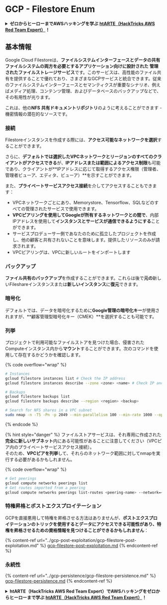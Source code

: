 # GCP - Filestore Enum

<details>

<summary><strong>ゼロからヒーローまでAWSハッキングを学ぶ</strong> <a href="https://training.hacktricks.xyz/courses/arte"><strong>htARTE（HackTricks AWS Red Team Expert）</strong></a><strong>！</strong></summary>

HackTricksをサポートする他の方法：

- **HackTricksで企業を宣伝したい**または**HackTricksをPDFでダウンロードしたい**場合は、[**SUBSCRIPTION PLANS**](https://github.com/sponsors/carlospolop)をチェックしてください！
- [**公式PEASS＆HackTricksスワッグ**](https://peass.creator-spring.com)を入手する
- [**The PEASS Family**](https://opensea.io/collection/the-peass-family)を発見し、独占的な[**NFTs**](https://opensea.io/collection/the-peass-family)コレクションを見つける
- **💬 [Discordグループ](https://discord.gg/hRep4RUj7f)**または[telegramグループ](https://t.me/peass)に**参加**するか、**Twitter** 🐦で私をフォローする：[**@carlospolopm**](https://twitter.com/carlospolopm)。
- **HackTricks**および**HackTricks Cloud**のgithubリポジトリにPRを提出して、あなたのハッキングトリックを共有してください。

</details>

## 基本情報

Google Cloud Filestoreは、**ファイルシステムインターフェースとデータの共有ファイルシステムの両方を必要とするアプリケーション向けに設計された** **管理されたファイルストレージサービス**です。このサービスは、高性能のファイル共有を提供することで優れており、さまざまなGCPサービスと統合できます。従来のファイルシステムインターフェースとセマンティクスが重要なシナリオ、例えばメディア処理、コンテンツ管理、およびデータベースのバックアップなどで、その有用性が光ります。

これは、他の**NFS** **共有ドキュメントリポジトリ**のように考えることができます - 機密情報の潜在的なソースです。

### 接続

Filestoreインスタンスを作成する際には、**アクセス可能なネットワークを選択**することができます。

さらに、**デフォルトでは選択したVPCネットワークとリージョンのすべてのクライアントがアクセスできる**が、**IPアドレスまたは範囲によるアクセス制限**も可能であり、クライアントが**IPアドレスに応じて取得するアクセス権限（管理者、管理者ビューア、エディタ、ビューア）**を示すことができます。

また、**プライベートサービスアクセス接続**を介してアクセスすることもできます：

- VPCネットワークごとにあり、Memorystore、Tensorflow、SQLなどのすべての管理されたサービスで使用できます。
- **VPCピアリングを使用してGoogleが所有するネットワークとの間で**、内部IPアドレスを使用して**インスタンスとサービスが通信できるようにする**ことができます。
- サービスプロデューサー側であなたのために孤立したプロジェクトを作成し、他の顧客と共有されないことを意味します。提供したリソースのみが請求されます。
- VPCピアリングは、VPCに新しいルートをインポートします

### バックアップ

**ファイル共有のバックアップ**を作成することができます。これらは後で**元の**新しいFileshareインスタンスまたは**新しいインスタンス**に**復元**できます。

### 暗号化

デフォルトでは、データを暗号化するために**Google管理の暗号化キー**が使用されますが、**顧客管理型暗号化キー（CMEK）**を選択することも可能です。

### 列挙

プロジェクトで利用可能なファイルストアを見つけた場合、侵害されたComputeインスタンス内から**マウント**することができます。次のコマンドを使用して存在するかどうかを確認します。

{% code overflow="wrap" %}
```bash
# Instances
gcloud filestore instances list # Check the IP address
gcloud filestore instances describe --zone <zone> <name> # Check IP and access restrictions

# Backups
gcloud filestore backups list
gcloud filestore backups describe --region <region> <backup>

# Search for NFS shares in a VPC subnet
sudo nmap -n -T5 -Pn -p 2049 --min-parallelism 100 --min-rate 1000 --open 10.99.160.2/20
```
{% endcode %}

{% hint style="danger" %}
ファイルストアサービスは、それ専用に作成された**完全に新しいサブネット**内にある可能性があることに注意してください（VPCピア内のプライベートサービスアクセス接続）。\
そのため、**VPCピアを列挙**して、それらのネットワーク範囲に対してnmapを実行する必要があるかもしれません。

{% code overflow="wrap" %}
```bash
# Get peerings
gcloud compute networks peerings list
# Get routes imported from a peering
gcloud compute networks peerings list-routes <peering-name> --network=<network-name> --region=<region> --direction=INCOMING
```
### 特権昇格とポストエクスプロイテーション

GCPを直接悪用して特権を昇格させる方法はありませんが、**ポストエクスプロイテーションのトリックを使用するとデータにアクセスできる可能性があり、特権を昇格させるための資格情報を見つけることができるかもしれません**：

{% content-ref url="../gcp-post-exploitation/gcp-filestore-post-exploitation.md" %}
[gcp-filestore-post-exploitation.md](../gcp-post-exploitation/gcp-filestore-post-exploitation.md)
{% endcontent-ref %}

### 永続性

{% content-ref url="../gcp-persistence/gcp-filestore-persistence.md" %}
[gcp-filestore-persistence.md](../gcp-persistence/gcp-filestore-persistence.md)
{% endcontent-ref %}

<details>

<summary><strong>htARTE（HackTricks AWS Red Team Expert）でAWSハッキングをゼロからヒーローまで学ぶ</strong> <a href="https://training.hacktricks.xyz/courses/arte"><strong>htARTE（HackTricks AWS Red Team Expert）</strong></a><strong>！</strong></summary>

HackTricksをサポートする他の方法：

* **HackTricksで企業を宣伝したい**または**HackTricksをPDFでダウンロードしたい場合は**、[**SUBSCRIPTION PLANS**](https://github.com/sponsors/carlospolop)をチェックしてください！
* [**公式PEASS＆HackTricksのグッズ**](https://peass.creator-spring.com)を入手する
* [**The PEASS Family**](https://opensea.io/collection/the-peass-family)を発見し、独占的な[**NFT**](https://opensea.io/collection/the-peass-family)のコレクションを見つける
* **💬 [**Discordグループ**](https://discord.gg/hRep4RUj7f)または[**telegramグループ**](https://t.me/peass)に参加するか、**Twitter** 🐦 [**@carlospolopm**](https://twitter.com/carlospolopm)で**フォロー**する。
* **ハッキングトリックを共有するために、[**HackTricks**](https://github.com/carlospolop/hacktricks)と[**HackTricks Cloud**](https://github.com/carlospolop/hacktricks-cloud)のGitHubリポジトリにPRを提出してください。**

</details>
